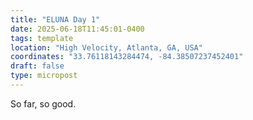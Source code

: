 ```yaml
---
title: "ELUNA Day 1"
date: 2025-06-18T11:45:01-0400
tags: template
location: "High Velocity, Atlanta, GA, USA"
coordinates: "33.76118143284474, -84.38507237452401"
draft: false
type: micropost
---
```

So far, so good.

